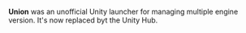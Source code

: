 **Union** was an unofficial Unity launcher for managing multiple engine version.
It's now replaced byt the Unity Hub.
